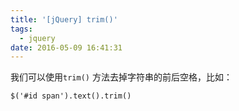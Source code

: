 ```yaml
---
title: '[jQuery] trim()'
tags:
  - jquery
date: 2016-05-09 16:41:31
---
```


我们可以使用`trim()` 方法去掉字符串的前后空格，比如：

    $('#id span').text().trim()
